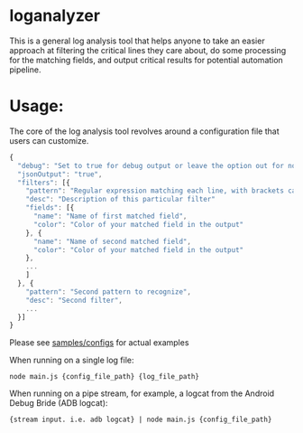 # loganalyzer

This is a general log analysis tool that helps anyone to take an easier approach at filtering the critical lines they care about, do some processing for the matching fields, and output critical results for potential automation pipeline.

# Usage:

The core of the log analysis tool revolves around a configuration file that users can customize.

```javascript
{
  "debug": "Set to true for debug output or leave the option out for non-debug",
  "jsonOutput": "true",
  "filters": [{
    "pattern": "Regular expression matching each line, with brackets capturing interested fields",
    "desc": "Description of this particular filter" 
    "fields": [{
      "name": "Name of first matched field",
      "color": "Color of your matched field in the output"
    }, {
      "name": "Name of second matched field",
      "color": "Color of your matched field in the output"
    },
    ...
    ]
  }, {
    "pattern": "Second pattern to recognize",
    "desc": "Second filter",
    ...
  }]
}
```

Please see [samples/configs](https://github.com/hiryanchen/loganalyzer/tree/master/samples/configs) for actual examples

When running on a single log file:

`node main.js {config_file_path} {log_file_path}`

When running on a pipe stream, for example, a logcat from the Android Debug Bride (ADB logcat):

`{stream input. i.e. adb logcat} | node main.js {config_file_path}`
